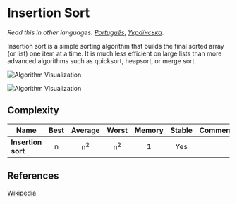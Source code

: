 # Insertion Sort

_Read this in other languages:_
[_Português_](README.pt-BR.md), [_Українська_](README.uk-UA.md).

Insertion sort is a simple sorting algorithm that builds 
the final sorted array (or list) one item at a time. 
It is much less efficient on large lists than more 
advanced algorithms such as quicksort, heapsort, or merge 
sort.

![Algorithm Visualization](https://upload.wikimedia.org/wikipedia/commons/4/42/Insertion_sort.gif)

![Algorithm Visualization](https://upload.wikimedia.org/wikipedia/commons/0/0f/Insertion-sort-example-300px.gif)

## Complexity

| Name                  | Best            | Average             | Worst               | Memory    | Stable    | Comments  |
| --------------------- | :-------------: | :-----------------: | :-----------------: | :-------: | :-------: | :-------- |
| **Insertion sort**    | n               | n<sup>2</sup>       | n<sup>2</sup>       | 1         | Yes       |           |

## References

[Wikipedia](https://en.wikipedia.org/wiki/Insertion_sort)

